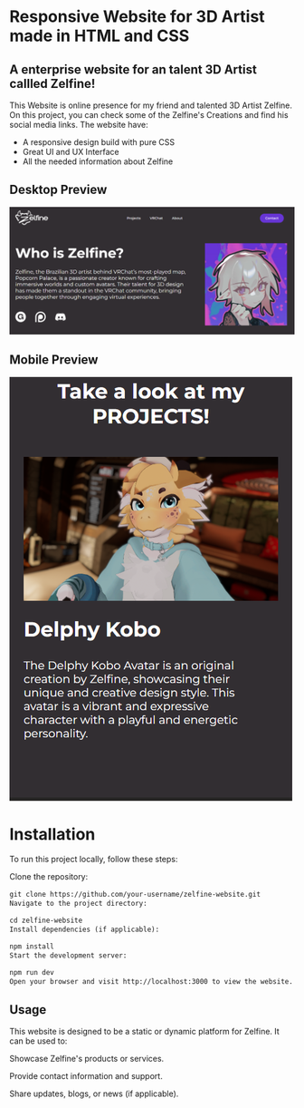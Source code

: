 # Responsive Website for 3D Artist made in HTML and CSS

## A enterprise website for an talent 3D Artist callled Zelfine!

This Website is online presence for my friend and talented 3D Artist Zelfine. On this project, you can check some of
the Zelfine's Creations and find his social media links. The website have:

* A responsive design build with pure CSS
* Great UI and UX Interface
* All the needed information about Zelfine

## Desktop Preview
![website preview](img/image.png)

## Mobile Preview
![mobile Preview](img/image-1.png)

# Installation

To run this project locally, follow these steps:

Clone the repository:

```console
git clone https://github.com/your-username/zelfine-website.git
Navigate to the project directory:
````

```console
cd zelfine-website
Install dependencies (if applicable):
```

```console
npm install
Start the development server:
```

```console
npm run dev
Open your browser and visit http://localhost:3000 to view the website.
```

## Usage
This website is designed to be a static or dynamic platform for Zelfine. It can be used to:

Showcase Zelfine's products or services.

Provide contact information and support.

Share updates, blogs, or news (if applicable).
